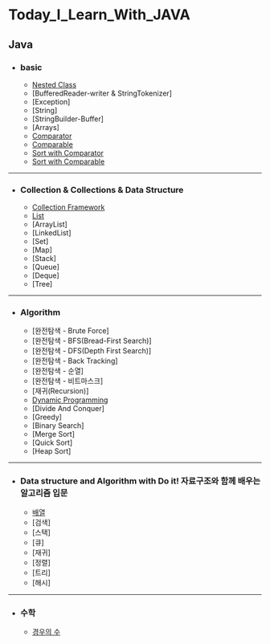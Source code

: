 # Today_I_Learn_With_JAVA

## Java

- ### basic
  - [Nested Class](https://github.com/OOOIOOOIO/Today_I_Learn/blob/master/basic/Nested%20Class.md)
  - [BufferedReader-writer & StringTokenizer]
  - [Exception]
  - [String]
  - [StringBuilder-Buffer]
  - [Arrays]
  - [Comparator](https://github.com/OOOIOOOIO/Today_I_Learn/blob/master/lang%20%26%20util/Comparator.md)
  - [Comparable](https://github.com/OOOIOOOIO/Today_I_Learn/blob/master/lang%20%26%20util/Comparable.md)
  - [Sort with Comparator](https://github.com/OOOIOOOIO/Today_I_Learn/blob/master/lang%20%26%20util/Sort%20with%20Comparator.md)
  - [Sort with Comparable](https://github.com/OOOIOOOIO/Today_I_Learn/blob/master/lang%20&%20util/Sort%20with%20Comparable.md)
 
<hr>

- ### Collection & Collections & Data Structure
  - [Collection Framework](https://github.com/OOOIOOOIO/Today_I_Learn/blob/master/Collection%20&%20Collections/Collection%20Framework.md)
  - [List](https://github.com/OOOIOOOIO/Today_I_Learn/blob/master/Collection%20&%20Collections/List.md)
  - [ArrayList]
  - [LinkedList]
  - [Set]
  - [Map]
  - [Stack]
  - [Queue]
  - [Deque]
  - [Tree]


<hr>

- ### Algorithm
  - [완전탐색 - Brute Force]
  - [완전탐색 - BFS(Bread-First Search)]
  - [완전탐색 - DFS(Depth First Search)]
  - [완전탐색 - Back Tracking]
  - [완전탐색 - 순열]
  - [완전탐색 - 비트마스크]
  - [재귀(Recursion)]
  - [Dynamic Programming](https://github.com/OOOIOOOIO/Today_I_Learn/blob/master/Algorithm/Dynamic%20Programming.md)
  - [Divide And Conquer]
  - [Greedy]
  - [Binary Search]
  - [Merge Sort]
  - [Quick Sort]
  - [Heap Sort]

<hr>
  
- ### Data structure and Algorithm with Do it! 자료구조와 함께 배우는 알고리즘 입문
  - [배열](https://github.com/OOOIOOOIO/Today_I_Learn/tree/master/Data%20structure%20and%20Algorithm%20with%20Do%20it!%20%EC%9E%90%EB%A3%8C%EA%B5%AC%EC%A1%B0%EC%99%80%20%ED%95%A8%EA%BB%98%20%EB%B0%B0%EC%9A%B0%EB%8A%94%20%EC%95%8C%EA%B3%A0%EB%A6%AC%EC%A6%98%20%EC%9E%85%EB%AC%B8/%EB%B0%B0%EC%97%B4)
  - [검색]
  - [스택]
  - [큐]
  - [재귀]
  - [정렬]
  - [트리]
  - [해시]
  
<hr>

- ### 수학
  - [경우의 수](https://github.com/OOOIOOOIO/Today_I_Learn/blob/master/%EC%88%98%ED%95%99/%EA%B2%BD%EC%9A%B0%EC%9D%98%20%EC%88%98.md)
